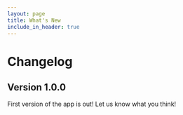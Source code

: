 ```yaml
---
layout: page
title: What's New
include_in_header: true
---
```


# Changelog

## Version 1.0.0
First version of the app is out! Let us know what you think! 
<br>
